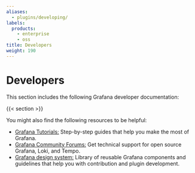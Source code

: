 ```yaml
---
aliases:
  - plugins/developing/
labels:
  products:
    - enterprise
    - oss
title: Developers
weight: 190
---
```


# Developers

This section includes the following Grafana developer documentation:

{{< section >}}

You might also find the following resources to be helpful:

- [Grafana Tutorials:](https://grafana.com/tutorials/) Step-by-step guides that help you make the most of Grafana.
- [Grafana Community Forums:](https://community.grafana.com) Get technical support for open source Grafana, Loki, and Tempo.
- [Grafana design system:](https://developers.grafana.com) Library of reusable Grafana components and guidelines that help you with contribution and plugin development.
